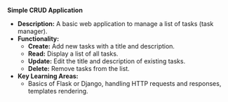 **Simple CRUD Application**
   - **Description:** A basic web application to manage a list of tasks (task manager).
   - **Functionality:**
     - **Create:** Add new tasks with a title and description.
     - **Read:** Display a list of all tasks.
     - **Update:** Edit the title and description of existing tasks.
     - **Delete:** Remove tasks from the list.
   - **Key Learning Areas:** 
     - Basics of Flask or Django, handling HTTP requests and responses, templates rendering.